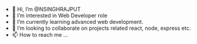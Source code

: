 - 👋 Hi, I’m @NSINGHRAJPUT
- 👀 I’m interested in Web Developer role
- 🌱 I’m currently learning  advanced web development.  
- 💞️ I’m looking to collaborate on projects related react, node, express etc.
- 📫 How to reach me ...

<!---
NSINGHRAJPUT/NSINGHRAJPUT is a ✨ special ✨ repository because its `README.md` (this file) appears on your GitHub profile.
You can click the Preview link to take a look at your changes.
--->
